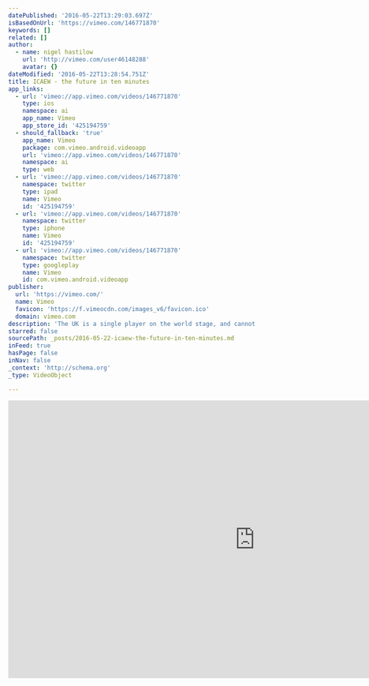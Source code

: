 ```yaml
---
datePublished: '2016-05-22T13:29:03.697Z'
isBasedOnUrl: 'https://vimeo.com/146771870'
keywords: []
related: []
author:
  - name: nigel hastilow
    url: 'http://vimeo.com/user46148288'
    avatar: {}
dateModified: '2016-05-22T13:28:54.751Z'
title: ICAEW - the future in ten minutes
app_links:
  - url: 'vimeo://app.vimeo.com/videos/146771870'
    type: ios
    namespace: ai
    app_name: Vimeo
    app_store_id: '425194759'
  - should_fallback: 'true'
    app_name: Vimeo
    package: com.vimeo.android.videoapp
    url: 'vimeo://app.vimeo.com/videos/146771870'
    namespace: ai
    type: web
  - url: 'vimeo://app.vimeo.com/videos/146771870'
    namespace: twitter
    type: ipad
    name: Vimeo
    id: '425194759'
  - url: 'vimeo://app.vimeo.com/videos/146771870'
    namespace: twitter
    type: iphone
    name: Vimeo
    id: '425194759'
  - url: 'vimeo://app.vimeo.com/videos/146771870'
    namespace: twitter
    type: googleplay
    name: Vimeo
    id: com.vimeo.android.videoapp
publisher:
  url: 'https://vimeo.com/'
  name: Vimeo
  favicon: 'https://f.vimeocdn.com/images_v6/favicon.ico'
  domain: vimeo.com
description: 'The UK is a single player on the world stage, and cannot alone impact change with its own actions.  For example, between them as of 2011, the USA, Russia, China, Australia and India hold 72% of the worlds coal reserves, which could last for more than 100 years with current consumption3, and no profit making entity will give up such significant reserves lightly or without serious measures to compensate for the sacrifice.  Other holdings of fossil fuel reserves broadly follow this pattern of a few countries holding a significant proportion of the global reserve. Unfortunately, conscience and science will never prevail in this arena, only money will talk.'
starred: false
sourcePath: _posts/2016-05-22-icaew-the-future-in-ten-minutes.md
inFeed: true
hasPage: false
inNav: false
_context: 'http://schema.org'
_type: VideoObject

---
```

<iframe src="https://cdn.embedly.com/widgets/media.html?src=https%3A%2F%2Fplayer.vimeo.com%2Fvideo%2F146771870&amp;url=https%3A%2F%2Fvimeo.com%2F146771870&amp;image=http%3A%2F%2Fi.vimeocdn.com%2Fvideo%2F545257369_1280.jpg&amp;key=b7d04c9b404c499eba89ee7072e1c4f7&amp;type=text%2Fhtml&amp;schema=vimeo" width="1000" height="563" scrolling="no" frameborder="0" allowfullscreen="" style=""></iframe>